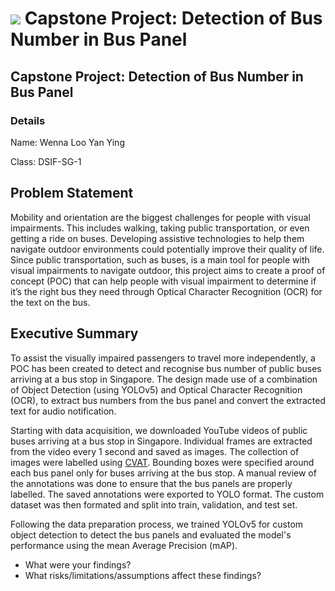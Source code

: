 # ![](https://ga-dash.s3.amazonaws.com/production/assets/logo-9f88ae6c9c3871690e33280fcf557f33.png) Capstone Project: Detection of Bus Number in Bus Panel

## Capstone Project: Detection of Bus Number in Bus Panel

### Details
Name: Wenna Loo Yan Ying

Class: DSIF-SG-1

## Problem Statement
Mobility and orientation are the biggest challenges for people with visual impairments. This includes walking, taking public transportation, or even getting a ride on buses. Developing assistive technologies to help them navigate outdoor environments could potentially improve their quality of life. Since public transportation, such as buses, is a main tool for people with visual impairments to navigate outdoor, this project aims to create a proof of concept (POC) that can help people with visual impairment to determine if it’s the right bus they need through Optical Character Recognition (OCR) for the text on the bus.


## Executive Summary
To assist the visually impaired passengers to travel more independently, a POC has been created to detect and recognise bus number of public buses arriving at a bus stop in Singapore. The design made use of a combination of Object Detection (using YOLOv5) and Optical Character Recognition (OCR), to extract bus numbers from the bus panel and convert the extracted text for audio notification.

Starting with data acquisition, we downloaded YouTube videos of public buses arriving at a bus stop in Singapore. Individual frames are extracted from the video every 1 second and saved as images. The collection of images were labelled using [CVAT](https://cvat.org/). Bounding boxes were specified around each bus panel only for buses arriving at the bus stop. A manual review of the annotations was done to ensure that the bus panels are properly labelled. The saved annotations were exported to YOLO format. The custom dataset was then formated and split into train, validation, and test set.

Following the data preparation process, we trained YOLOv5 for custom object detection to detect the bus panels and evaluated the model's performance using the mean Average Precision (mAP).

* What were your findings?
* What risks/limitations/assumptions affect these findings?

